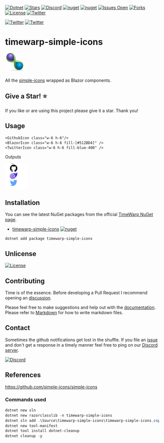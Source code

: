 [![Dotnet](https://img.shields.io/badge/dotnet-6.0-blue)](https://dotnet.microsoft.com)
[![Stars](https://img.shields.io/github/stars/TimeWarpEngineering/timewarp-simple-icons?logo=github)](https://github.com/TimeWarpEngineering/timewarp-simple-icons)
[![Discord](https://img.shields.io/discord/715274085940199487?logo=discord)](https://discord.gg/7F4bS2T)
[![nuget](https://img.shields.io/nuget/v/timewarp-simple-icons?logo=nuget)](https://www.nuget.org/packages/timewarp-simple-icons/)
[![nuget](https://img.shields.io/nuget/dt/timewarp-simple-icons?logo=nuget)](https://www.nuget.org/packages/timewarp-simple-icons/)
[![Issues Open](https://img.shields.io/github/issues/TimeWarpEngineering/timewarp-simple-icons.svg?logo=github)](https://github.com/TimeWarpEngineering/timewarp-simple-icons/issues)
[![Forks](https://img.shields.io/github/forks/TimeWarpEngineering/timewarp-simple-icons)](https://github.com/TimeWarpEngineering/timewarp-simple-icons)
[![License](https://img.shields.io/github/license/TimeWarpEngineering/timewarp-simple-icons?logo=github)](https://unlicense.org)
[![Twitter](https://img.shields.io/twitter/url?style=social&url=https%3A%2F%2Fgithub.com%2FTimeWarpEngineering%2Ftimewarp-simple-icons)](https://twitter.com/intent/tweet?url=https://github.com/TimeWarpEngineering/timewarp-simple-icons)

[![Twitter](https://img.shields.io/twitter/follow/StevenTCramer.svg)](https://twitter.com/intent/follow?screen_name=StevenTCramer)
[![Twitter](https://img.shields.io/twitter/follow/TheFreezeTeam1.svg)](https://twitter.com/intent/follow?screen_name=TheFreezeTeam1)

# timewarp-simple-icons

![TimeWarp Logo](assets/Logo.png)

All the [simple-icons](https://github.com/simple-icons/simple-icons) wrapped as Blazor components.

## Give a Star! :star:

If you like or are using this project please give it a star. Thank you!

## Usage

```razor
<GithubIcon class="w-6 h-6"/>
<BlazorIcon class="w-6 h-6 fill-[#512BD4]" />
<TwitterIcon class="w-6 h-6 fill-blue-400" />
```

Outputs

![](assets/20220731140539.png)  

## Installation

You can see the latest NuGet packages from the official [TimeWarp NuGet page](https://www.nuget.org/profiles/TimeWarp.Enterprises).

* [timewarp-simple-icons](https://www.nuget.org/packages/timewarp-simple-icons/) [![nuget](https://img.shields.io/nuget/v/timewarp-simple-icons?logo=nuget)](https://www.nuget.org/packages/timewarp-simple-icons/)

```console
dotnet add package timewarp-simple-icons
```

## Unlicense

[![License](https://img.shields.io/github/license/TimeWarpEngineering/timewarp-simple-icons.svg?style=flat-square&logo=github)](https://unlicense.org)

## Contributing

Time is of the essence.  Before developing a Pull Request I recommend opening an [discussion](https://github.com/TimeWarpEngineering/timewarp-simple-icons/discussions).

Please feel free to make suggestions and help out with the [documentation](https://timewarpengineering.github.io/timewarp-simple-icons/).
Please refer to [Markdown](http://daringfireball.net/projects/markdown/) for how to write markdown files.

## Contact

Sometimes the github notifications get lost in the shuffle.  If you file an [issue](https://github.com/TimeWarpEngineering/timewarp-simple-icons/issues) and don't get a response in a timely manner feel free to ping on our [Discord server](https://discord.gg/A55JARGKKP).

[![Discord](https://img.shields.io/discord/715274085940199487?logo=discord)](https://discord.gg/7F4bS2T)

## References

https://github.com/simple-icons/simple-icons

### Commands used

```PowerShell
dotnet new sln
dotnet new razorclasslib -n timewarp-simple-icons
dotnet sln add .\Source\timewarp-simple-icons\timewarp-simple-icons.csproj
dotnet new tool-manifest
dotnet tool install dotnet-cleanup
dotnet cleanup -y
```
